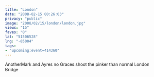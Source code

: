 ```yaml
---
title: "London"
date: "2008-02-15 00:26:03"
privacy: "public"
image: "2008/02/15/london/london.jpg"
views: "15"
faves: "0"
lat: "51506528"
lng: "-85004"
tags:
- "upcoming:event=414360"
---
```

AnotherMark and Ayres no Graces shoot the pinker than normal London Bridge

